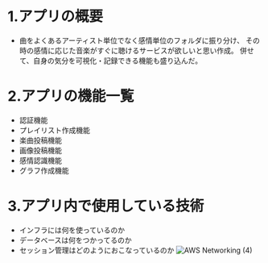 # 1.アプリの概要
- 曲をよくあるアーティスト単位でなく感情単位のフォルダに振り分け、
その時の感情に応じた音楽がすぐに聴けるサービスが欲しいと思い作成。
併せて、自身の気分を可視化・記録できる機能も盛り込んだ。
# 2.アプリの機能一覧
- 認証機能
- プレイリスト作成機能
- 楽曲投稿機能
- 画像投稿機能
- 感情認識機能
- グラフ作成機能
# 3.アプリ内で使用している技術
- インフラには何を使っているのか
- データベースは何をつかってるのか
- セッション管理はどのようにおこなっているのか
![AWS Networking (4)](https://user-images.githubusercontent.com/59190800/78736590-7b567c00-7988-11ea-928d-3462a1fdf7c2.png)
